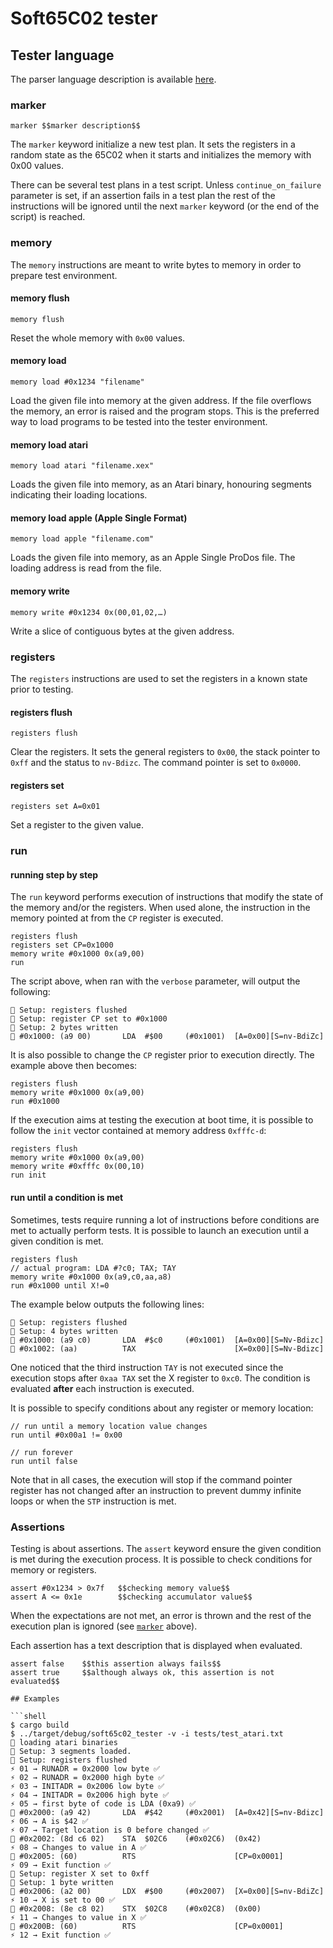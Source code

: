 # Soft65C02 tester

## Tester language

The parser language description is available [here](rules.pest).

### marker

```
marker $$marker description$$
```

The `marker` keyword initialize a new test plan. It sets the registers in a random state as the 65C02 when it starts and initializes the memory with 0x00 values.

There can be several test plans in a test script. Unless `continue_on_failure` parameter is set, if an assertion fails in a test plan the rest of the instructions will be ignored until the next `marker` keyword (or the end of the script) is reached.

### memory

The `memory` instructions are meant to write bytes to memory in order to prepare test environment.

#### memory flush

```
memory flush
```

Reset the whole memory with `0x00` values.

#### memory load

```
memory load #0x1234 "filename"
```

Load the given file into memory at the given address. If the file overflows the memory, an error is raised and the program stops.
This is the preferred way to load programs to be tested into the tester environment.

#### memory load atari

```
memory load atari "filename.xex"
```

Loads the given file into memory, as an Atari binary, honouring segments indicating their loading
locations.

#### memory load apple (Apple Single Format)

```
memory load apple "filename.com"
```

Loads the given file into memory, as an Apple Single ProDos file.
The loading address is read from the file.


#### memory write

```
memory write #0x1234 0x(00,01,02,…)
```

Write a slice of contiguous bytes at the given address.

### registers

The `registers` instructions are used to set the registers in a known state prior to testing.

#### registers flush

```
registers flush
```

Clear the registers. It sets the general registers to `0x00`, the stack pointer to `0xff` and the status to `nv-Bdizc`.
The command pointer is set to `0x0000`.

#### registers set

```
registers set A=0x01
```

Set a register to the given value.

### run

#### running step by step

The `run` keyword performs execution of instructions that modify the state of the memory and/or the registers. When used alone, the instruction in the memory pointed at from the `CP` register is executed. 

```
registers flush
registers set CP=0x1000
memory write #0x1000 0x(a9,00)
run
```

The script above, when ran with the `verbose` parameter, will output the following:

```
🔧 Setup: registers flushed
🔧 Setup: register CP set to #0x1000
🔧 Setup: 2 bytes written
🚀 #0x1000: (a9 00)       LDA  #$00     (#0x1001)  [A=0x00][S=nv-BdiZc]
```

It is also possible to change the `CP` register prior to execution directly. The example above then becomes:

```
registers flush
memory write #0x1000 0x(a9,00)
run #0x1000
```

If the execution aims at testing the execution at boot time, it is possible to follow the `init` vector contained at memory address `0xfffc-d`:

```
registers flush
memory write #0x1000 0x(a9,00)
memory write #0xfffc 0x(00,10)
run init
```

#### run until a condition is met

Sometimes, tests require running a lot of instructions before conditions are met to actually perform tests. It is possible to launch an execution until a given condition is met.

```
registers flush
// actual program: LDA #?c0; TAX; TAY
memory write #0x1000 0x(a9,c0,aa,a8)
run #0x1000 until X!=0
```

The example below outputs the following lines:

```
🔧 Setup: registers flushed
🔧 Setup: 4 bytes written
🚀 #0x1000: (a9 c0)       LDA  #$c0     (#0x1001)  [A=0x00][S=Nv-Bdizc]
🚀 #0x1002: (aa)          TAX                      [X=0x00][S=Nv-Bdizc]
```

One noticed that the third instruction `TAY` is not executed since the execution stops after `0xaa TAX` set the X register to `0xc0`. The condition is evaluated **after** each instruction is executed.

It is possible to specify conditions about any register or memory location:

```
// run until a memory location value changes
run until #0x00a1 != 0x00

// run forever
run until false
```

Note that in all cases, the execution will stop if the command pointer register has not changed after an instruction to prevent dummy infinite loops or when the `STP` instruction is met.

### Assertions

Testing is about assertions. The `assert` keyword ensure the given condition is met during the execution process. It is possible to check conditions for memory or registers.

```
assert #0x1234 > 0x7f   $$checking memory value$$
assert A <= 0x1e        $$checking accumulator value$$
```

When the expectations are not met, an error is thrown and the rest of the execution plan is ignored (see [`marker`](###marker) above).

Each assertion has a text description that is displayed when evaluated. 

```
assert false    $$this assertion always fails$$
assert true     $$although always ok, this assertion is not evaluated$$

## Examples

```shell
$ cargo build
$ ../target/debug/soft65c02_tester -v -i tests/test_atari.txt
📄 loading atari binaries
🔧 Setup: 3 segments loaded.
🔧 Setup: registers flushed
⚡ 01 → RUNADR = 0x2000 low byte ✅
⚡ 02 → RUNADR = 0x2000 high byte ✅
⚡ 03 → INITADR = 0x2006 low byte ✅
⚡ 04 → INITADR = 0x2006 high byte ✅
⚡ 05 → first byte of code is LDA (0xa9) ✅
🚀 #0x2000: (a9 42)       LDA  #$42     (#0x2001)  [A=0x42][S=nv-Bdizc]
⚡ 06 → A is $42 ✅
⚡ 07 → Target location is 0 before changed ✅
🚀 #0x2002: (8d c6 02)    STA  $02C6    (#0x02C6)  (0x42)
⚡ 08 → Changes to value in A ✅
🚀 #0x2005: (60)          RTS                      [CP=0x0001]
⚡ 09 → Exit function ✅
🔧 Setup: register X set to 0xff
🔧 Setup: 1 byte written
🚀 #0x2006: (a2 00)       LDX  #$00     (#0x2007)  [X=0x00][S=nv-BdiZc]
⚡ 10 → X is set to 00 ✅
🚀 #0x2008: (8e c8 02)    STX  $02C8    (#0x02C8)  (0x00)
⚡ 11 → Changes to value in X ✅
🚀 #0x200B: (60)          RTS                      [CP=0x0001]
⚡ 12 → Exit function ✅
```

